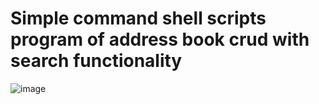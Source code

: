 # Simple command shell scripts program of  address book crud  with search functionality
![image](https://github.com/user-attachments/assets/78605af6-567c-4848-be60-0e7640ab7e37)

